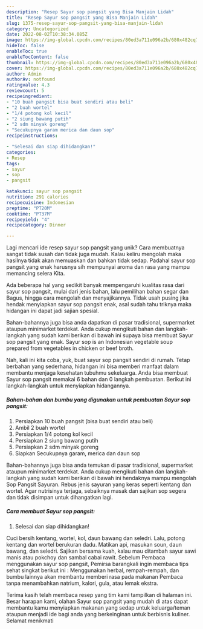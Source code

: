 ```yaml
---
description: "Resep Sayur sop pangsit yang Bisa Manjain Lidah"
title: "Resep Sayur sop pangsit yang Bisa Manjain Lidah"
slug: 1375-resep-sayur-sop-pangsit-yang-bisa-manjain-lidah
category: Uncategorized
date: 2022-08-02T10:38:34.085Z
image: https://img-global.cpcdn.com/recipes/80ed3a711e096a2b/680x482cq70/sayur-sop-pangsit-foto-resep-utama.jpg
hideToc: false
enableToc: true
enableTocContent: false
thumbnail: https://img-global.cpcdn.com/recipes/80ed3a711e096a2b/680x482cq70/sayur-sop-pangsit-foto-resep-utama.jpg
cover: https://img-global.cpcdn.com/recipes/80ed3a711e096a2b/680x482cq70/sayur-sop-pangsit-foto-resep-utama.jpg
author: Admin
authorAv: notfound
ratingvalue: 4.3
reviewcount: 5
recipeingredient:
- "10 buah pangsit bisa buat sendiri atau beli"
- "2 buah wortel"
- "1/4 potong kol kecil"
- "2 siung bawang putih"
- "2 sdm minyak goreng"
- "Secukupnya garam merica dan daun sop"
recipeinstructions:

- "Selesai dan siap dihidangkan!"
categories:
- Resep
tags:
- sayur
- sop
- pangsit

katakunci: sayur sop pangsit 
nutrition: 291 calories
recipecuisine: Indonesian
preptime: "PT20M"
cooktime: "PT37M"
recipeyield: "4"
recipecategory: Dinner

---
```





Lagi mencari ide resep sayur sop pangsit yang unik? Cara membuatnya sangat tidak susah dan tidak juga mudah. Kalau keliru mengolah maka hasilnya tidak akan memuaskan dan bahkan tidak sedap. Padahal sayur sop pangsit yang enak harusnya sih mempunyai aroma dan rasa yang mampu memancing selera Kita.





Ada beberapa hal yang sedikit banyak mempengaruhi kualitas rasa dari sayur sop pangsit, mulai dari jenis bahan, lalu pemilihan bahan segar dan Bagus, hingga cara mengolah dan menyajikannya. Tidak usah pusing jika hendak menyiapkan sayur sop pangsit enak,      asal sudah tahu triknya maka hidangan ini dapat jadi sajian spesial.














Bahan-bahannya juga bisa anda dapatkan di pasar tradisional, supermarket ataupun minimarket terdekat. Anda cukup mengikuti bahan dan langkah-langkah yang sudah kami berikan di bawah ini supaya bisa membuat Sayur sop pangsit yang enak. Sayur sop is an Indonesian vegetable soup prepared from vegetables in chicken or beef broth.






Nah, kali ini kita coba, yuk, buat sayur sop pangsit sendiri di rumah. Tetap berbahan yang sederhana, hidangan ini bisa memberi manfaat dalam membantu menjaga kesehatan tubuhmu sekeluarga. Anda bisa membuat Sayur sop pangsit memakai 6 bahan dan 0 langkah pembuatan. Berikut ini langkah-langkah untuk menyiapkan hidangannya.

<!--inarticleads1-->

##### Bahan-bahan dan bumbu yang digunakan untuk pembuatan Sayur sop pangsit:

1. Persiapkan 10 buah pangsit (bisa buat sendiri atau beli)
1. Ambil 2 buah wortel
1. Persiapkan 1/4 potong kol kecil
1. Persiapkan 2 siung bawang putih
1. Persiapkan 2 sdm minyak goreng
1. Siapkan Secukupnya garam, merica dan daun sop


Bahan-bahannya juga bisa anda temukan di pasar tradisional, supermarket ataupun minimarket terdekat. Anda cukup mengikuti bahan dan langkah-langkah yang sudah kami berikan di bawah ini hendaknya mampu mengolah Sop Pangsit Sayuran. Rebus jenis sayuran yang keras seperti kentang dan wortel. Agar nutrisinya terjaga, sebaiknya masak dan sajikan sop segera dan tidak disimpan untuk dihangatkan lagi. 

<!--inarticleads2-->

##### Cara membuat Sayur sop pangsit:


1. Selesai dan siap dihidangkan!

Cuci bersih kentang, wortel, kol, daun bawang dan seledri. Lalu, potong kentang dan wortel berukuran dadu. Matikan api, masukan soun, daun bawang, dan seledri. Sajikan bersama kuah, kalau mau ditambah sayur sawi manis atau pokchoy dan sambal cabai rawit. Sebelum Pembaca menggunakan sayur sop pangsit, Pemirsa barangkali ingin membaca tips sehat singkat berikut ini : Menggunakan herbal, rempah-rempah, dan bumbu lainnya akan membantu memberi rasa pada makanan Pembaca tanpa menambahkan natrium, kalori, gula, atau lemak ekstra. 

Terima kasih telah membaca resep yang tim kami tampilkan di halaman ini. Besar harapan kami, olahan Sayur sop pangsit yang mudah di atas dapat membantu kamu menyiapkan makanan yang sedap untuk keluarga/teman ataupun menjadi ide bagi anda yang berkeinginan untuk berbisnis kuliner. Selamat menikmati
